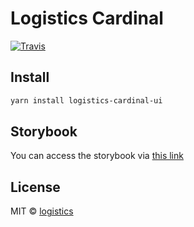 # Logistics Cardinal

[![Travis](https://travis-ci.com/foodora/logistics-cardinal-ui.svg?token=8QZsVnV979uxzcVevAHc&branch=master)](https://travis-ci.com/foodora/logistics-cardinal-ui)

## Install

```bash
yarn install logistics-cardinal-ui
```

## Storybook

You can access the storybook via [this link](http://files.foodora.com/logistics-cardinal-ui/index.html)

## License

MIT © [logistics](https://github.com/logistics)
